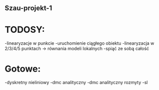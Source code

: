 ## Szau-projekt-1
# TODOSY:
-linearyzacje w punkcie
-uruchomienie ciągłego obiektu
-linearyzacja w 2/3/4/5 punktach -> równania modeli lokalnych
-spiąć ze sobą całość
# Gotowe:
-dyskretny nieliniowy
-dmc analityczny
-dmc analityczny rozmyty
-sl
